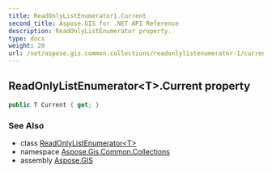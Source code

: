 ```yaml
---
title: ReadOnlyListEnumerator1.Current
second_title: Aspose.GIS for .NET API Reference
description: ReadOnlyListEnumerator property. 
type: docs
weight: 20
url: /net/aspose.gis.common.collections/readonlylistenumerator-1/current/
---
```

## ReadOnlyListEnumerator&lt;T&gt;.Current property

```csharp
public T Current { get; }
```

### See Also

* class [ReadOnlyListEnumerator&lt;T&gt;](../)
* namespace [Aspose.Gis.Common.Collections](../../readonlylistenumerator-1/)
* assembly [Aspose.GIS](../../../)


